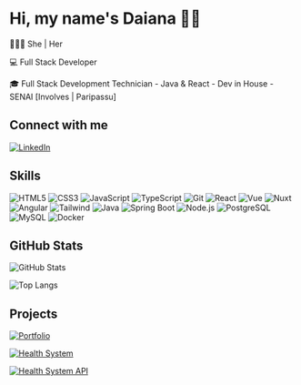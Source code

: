 # Hi, my name's Daiana  👋🏻 
<p>👱🏻‍♀️ She | Her </p>
<p>💻 Full Stack Developer</p>
<p>🎓 Full Stack Development Technician - Java & React - Dev in House - SENAI [Involves | Paripassu]</p>



## Connect with me
[![LinkedIn](https://img.shields.io/badge/LinkedIn-0094A1?style=for-the-badge&logo=linkedin&logoColor=fff)](https://www.linkedin.com/in/daiana-eger-michels/)




## Skills

![HTML5](https://img.shields.io/badge/HTML5-333366?style=for-the-badge&logo=html5&logoColor=fff)
![CSS3](https://img.shields.io/badge/CSS3-333366?style=for-the-badge&logo=css3&logoColor=fff)
![JavaScript](https://img.shields.io/badge/JavaScript-333366?style=for-the-badge&logo=javascript&logoColor=fff)
![TypeScript](https://img.shields.io/badge/TypeScript-333366?style=for-the-badge&logo=typescript&logoColor=fff)
![Git](https://img.shields.io/badge/Git-333366?style=for-the-badge&logo=git&logoColor=fff)
![React](https://img.shields.io/badge/React-333366?style=for-the-badge&logo=react&logoColor=fff)
![Vue](https://img.shields.io/badge/Vue-333366?style=for-the-badge&logo=vue.js&logoColor=fff)
![Nuxt](https://img.shields.io/badge/Nuxt.js-333366?style=for-the-badge&logo=nuxt.js&logoColor=fff)
![Angular](https://img.shields.io/badge/Angular-333366?style=for-the-badge&logo=angular&logoColor=fff)
![Tailwind](https://img.shields.io/badge/Tailwind-333366?style=for-the-badge&logo=tailwindcss&logoColor=fff)
![Java](https://img.shields.io/badge/Java-333366?style=for-the-badge&logo=java&logoColor=fff)
![Spring Boot](https://img.shields.io/badge/Spring-333366?style=for-the-badge&logo=spring&logoColor=fff)
![Node.js](https://img.shields.io/badge/Node.js-333366?style=for-the-badge&logo=node.js&logoColor=fff)
![PostgreSQL](https://img.shields.io/badge/PostgreSQL-333366?style=for-the-badge&logo=postgresql&logoColor=fff)
![MySQL](https://img.shields.io/badge/MySQL-333366?style=for-the-badge&logo=mysql&logoColor=fff)
![Docker](https://img.shields.io/badge/Docker-333366?style=for-the-badge&logo=docker&logoColor=fff)


## GitHub Stats

![GitHub Stats](https://github-readme-stats.vercel.app/api?username=DaianaEgerMichels&show_icons=true&icon_color=006494&title_color=7367F0&theme=radical&line_height=27&border_color=30A3DC)

![Top Langs](https://github-readme-stats-git-masterrstaa-rickstaa.vercel.app/api/top-langs/?username=DaianaEgerMichels&layout=compact&theme=radical&border_color=30A3DC&title_color=7367F0&line_height=27)


## Projects

[![Portfolio](https://github-readme-stats.vercel.app/api/pin/?username=DaianaEgerMichels&repo=my-portfolio&theme=radical&border_color=30A3DC&show_icons=true&icon_color=30A3DC&title_color=7367F0&text_color=FFF)](https://github.com/DaianaEgerMichels/my-portfolio)

[![Health System](https://github-readme-stats.vercel.app/api/pin/?username=DaianaEgerMichels&repo=HealthcareInstitution-app&theme=radical&border_color=30A3DC&show_icons=true&icon_color=30A3DC&title_color=7367F0&text_color=FFF)](https://github.com/DaianaEgerMichels/HealthcareInstitution-app)

[![Health System API](https://github-readme-stats.vercel.app/api/pin/?username=DaianaEgerMichels&repo=HealthcareInstitution-api&theme=radical&border_color=30A3DC&show_icons=true&icon_color=30A3DC&title_color=7367F0&text_color=FFF)](https://github.com/DaianaEgerMichels/HealthcareInstitution-api)
